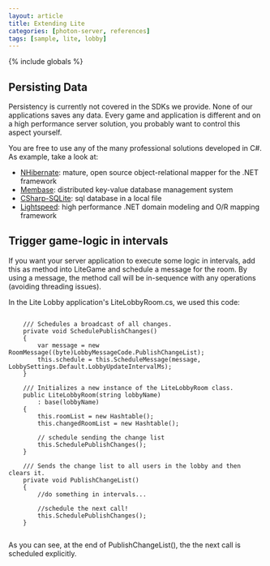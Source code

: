 ```yaml
---
layout: article
title: Extending Lite
categories: [photon-server, references]
tags: [sample, lite, lobby]
---
```

{% include globals %}

## Persisting Data

Persistency is currently not covered in the SDKs we provide. None of our
applications saves any data. Every game and application is different and
on a high performance server solution, you probably want to control this
aspect yourself.

You are free to use any of the many professional solutions developed in
C\#. As example, take a look at:

-   [NHibernate](http://nhforge.org): mature, open source
    object-relational mapper for the .NET framework
-   [Membase](http://www.membase.org): distributed key-value database
    management system
-   [CSharp-SQLite](http://code.google.com/p/csharp-sqlite): sql
    database in a local file
-   [Lightspeed](http://www.mindscapehq.com/products/lightspeed): high
    performance .NET domain modeling and O/R mapping framework

## Trigger game-logic in intervals

If you want your server application to execute some logic in intervals,
add this as method into LiteGame and schedule a message for the room. By
using a message, the method call will be in-sequence with any operations
(avoiding threading issues).

In the Lite Lobby application's LiteLobbyRoom.cs, we used this code:

~~~~ {.code}
    
    /// Schedules a broadcast of all changes.
    private void SchedulePublishChanges()
    {
        var message = new RoomMessage((byte)LobbyMessageCode.PublishChangeList);
        this.schedule = this.ScheduleMessage(message, LobbySettings.Default.LobbyUpdateIntervalMs);
    }
    
    /// Initializes a new instance of the LiteLobbyRoom class.
    public LiteLobbyRoom(string lobbyName)
        : base(lobbyName)
    {
        this.roomList = new Hashtable();
        this.changedRoomList = new Hashtable();

        // schedule sending the change list
        this.SchedulePublishChanges();
    }

    /// Sends the change list to all users in the lobby and then clears it.
    private void PublishChangeList()
    {
        //do something in intervals...

        //schedule the next call!
        this.SchedulePublishChanges();
    }
    
~~~~

As you can see, at the end of PublishChangeList(), the the next call is
scheduled explicitly.
